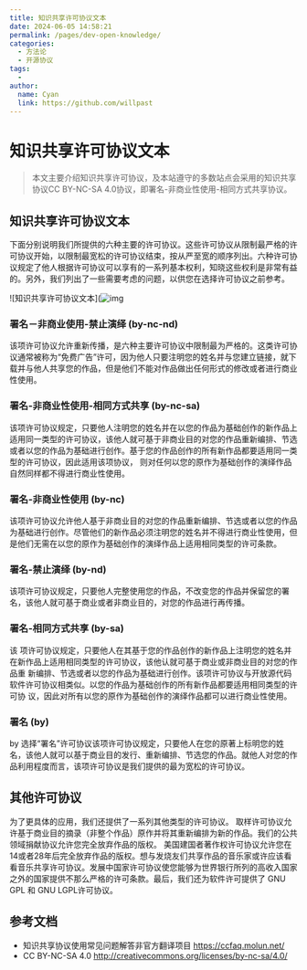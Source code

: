 ```yaml
---
title: 知识共享许可协议文本
date: 2024-06-05 14:58:21
permalink: /pages/dev-open-knowledge/
categories:
  - 方法论
  - 开源协议
tags:
  - 
author: 
  name: Cyan
  link: https://github.com/willpast
---
```

# 知识共享许可协议文本

> 本文主要介绍知识共享许可协议，及本站遵守的多数站点会采用的知识共享协议CC BY-NC-SA 4.0协议，即署名-非商业性使用-相同方式共享协议。
> 

## 知识共享许可协议文本

下面分别说明我们所提供的六种主要的许可协议。这些许可协议从限制最严格的许可协议开始，以限制最宽松的许可协议结束，按从严至宽的顺序列出。六种许可协议规定了他人根据许可协议可以享有的一系列基本权利，知晓这些权利是非常有益的。另外，我们列出了一些需要考虑的问题，以供您在选择许可协议之前参考。

![知识共享许可协议文本](![img](https://cdn.jsdelivr.net/gh/willpast/image/blog/ka_java/cc.jpeg)

### 署名－非商业使用-禁止演绎 (by-nc-nd)

该项许可协议允许重新传播，是六种主要许可协议中限制最为严格的。这类许可协议通常被称为“免费广告”许可，因为他人只要注明您的姓名并与您建立链接，就下载并与他人共享您的作品，但是他们不能对作品做出任何形式的修改或者进行商业性使用。

### 署名-非商业性使用-相同方式共享 (by-nc-sa)

该项许可协议规定，只要他人注明您的姓名并在以您的作品为基础创作的新作品上适用同一类型的许可协议，该他人就可基于非商业目的对您的作品重新编排、节选或者以您的作品为基础进行创作。基于您的作品创作的所有新作品都要适用同一类型的许可协议，因此适用该项协议，
则对任何以您的原作为基础创作的演绎作品自然同样都不得进行商业性使用。

### 署名-非商业性使用 (by-nc)

该项许可协议允许他人基于非商业目的对您的作品重新编排、节选或者以您的作品为基础进行创作。尽管他们的新作品必须注明您的姓名并不得进行商业性使用，但是他们无需在以您的原作为基础创作的演绎作品上适用相同类型的许可条款。

### 署名-禁止演绎 (by-nd)

该项许可协议规定，只要他人完整使用您的作品，不改变您的作品并保留您的署名，该他人就可基于商业或者非商业目的，对您的作品进行再传播。

### 署名-相同方式共享 (by-sa)

该 项许可协议规定，只要他人在其基于您的作品创作的新作品上注明您的姓名并在新作品上适用相同类型的许可协议，该他认就可基于商业或非商业目的对您的作品重
新编排、节选或者以您的作品为基础进行创作。该项许可协议与开放源代码软件许可协议相类似。以您的作品为基础创作的所有新作品都要适用相同类型的许可协
议，因此对所有以您的原作为基础创作的演绎作品都可以进行商业性使用。

### 署名 (by)

by
选择“署名”许可协议该项许可协议规定，只要他人在您的原著上标明您的姓名，该他人就可以基于商业目的发行、重新编排、节选您的作品。就他人对您的作品利用程度而言，该项许可协议是我们提供的最为宽松的许可协议。

## 其他许可协议

为了更具体的应用，我们还提供了一系列其他类型的许可协议。
取样许可协议允许基于商业目的摘录（非整个作品）原作并将其重新编排为新的作品。我们的公共领域捐献协议允许您完全放弃作品的版权。
美国建国者著作权许可协议允许您在14或者28年后完全放弃作品的版权。想与发烧友们共享作品的音乐家或许应该看看音乐共享许可协议。发展中国家许可协议使您能够为世界银行所列的高收入国家之外的国家提供不那么严格的许可条款。最后，我们还为软件许可提供了
GNU GPL 和 GNU LGPL许可协议。

## 参考文档

  * 知识共享协议使用常见问题解答非官方翻译项目 https://ccfaq.molun.net/
  * CC BY-NC-SA 4.0 http://creativecommons.org/licenses/by-nc-sa/4.0/

 